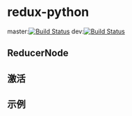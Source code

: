 # redux-python

master:[![Build Status](https://travis-ci.org/xdusongwei/redux-python.svg?branch=master)](https://travis-ci.org/xdusongwei/redux-python)
dev:[![Build Status](https://travis-ci.org/xdusongwei/redux-python.svg?branch=dev)](https://travis-ci.org/xdusongwei/redux-python)

ReducerNode
-----------



激活
---



示例
---



